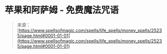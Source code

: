 <!--yml

category: 未分类

date: 2024-06-12 19:11:58

-->

# 苹果和阿萨姆 - 免费魔法咒语

> 来源：[https://www.spellsofmagic.com/spells/life_spells/money_spells/25235/page.html#0001-01-01](https://www.spellsofmagic.com/spells/life_spells/money_spells/25235/page.html#0001-01-01)
